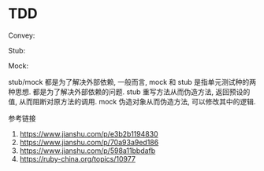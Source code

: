 # TDD

Convey:

Stub:

Mock: 

stub/mock 都是为了解决外部依赖, 一般而言, mock 和 stub 是指单元测试种的两种思想. 都是为了解决外部依赖的问题.
stub 重写方法从而伪造方法, 返回预设的值, 从而阻断对原方法的调用.
mock 伪造对象从而伪造方法, 可以修改其中的逻辑.

参考链接
1. https://www.jianshu.com/p/e3b2b1194830
2. https://www.jianshu.com/p/70a93a9ed186
3. https://www.jianshu.com/p/598a11bbdafb
4. https://ruby-china.org/topics/10977

